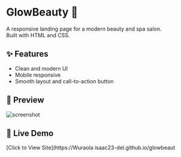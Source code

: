 # GlowBeauty 🌸

A responsive landing page for a modern beauty and spa salon.  
Built with HTML and CSS.

## ✨ Features
- Clean and modern UI
- Mobile responsive
- Smooth layout and call-to-action button

## 📸 Preview
![screenshot](images/preview.png)

## 🔗 Live Demo
[Click to View Site](https://Wuraola isaac23-del.github.io/glowbeaut
